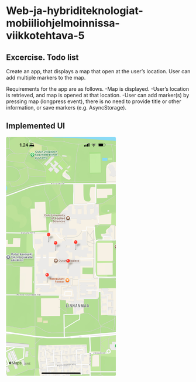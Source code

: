 # Web-ja-hybriditeknologiat-mobiiliohjelmoinnissa-viikkotehtava-5

## Excercise. Todo list

Create an app, that displays a map that open at the user’s location. User can add multiple markers to the map.

Requirements for the app are as follows.
-Map is displayed.
-User’s location is retrieved, and map is opened at that location.
-User can add marker(s) by pressing map (longpress event), there is no need to
provide title or other information, or save markers (e.g. AsyncStorage).

## Implemented UI

<img src="implemented_ui.jpeg" alt="UI layout" width="300"/>

